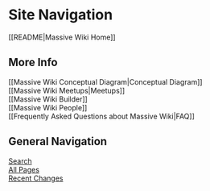 # Site Navigation

[[README|Massive Wiki Home]]  

## More Info

[[Massive Wiki Conceptual Diagram|Conceptual Diagram]]  
[[Massive Wiki Meetups|Meetups]]  
[[Massive Wiki Builder]]  
[[Massive Wiki People]]  
[[Frequently Asked Questions about Massive Wiki|FAQ]]  

## General Navigation

[Search](/search.html)  
[All Pages](/all-pages.html)  
[Recent Changes](/recent-pages.html)
